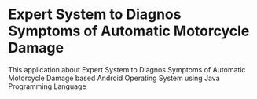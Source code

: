 # Expert System to Diagnos Symptoms of Automatic Motorcycle Damage

This application about Expert System to Diagnos Symptoms of Automatic Motorcycle Damage based Android Operating System using Java Programming Language

